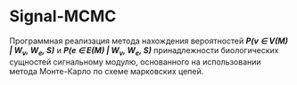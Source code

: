 # Signal-MCMC

Программная реализация метода нахождения вероятностей _**P(v ∈ V(M) | W<sub>v</sub>, W<sub>e</sub>, S)**_ и _**P(e ∈ E(M) | W<sub>v</sub>, W<sub>e</sub>, S)**_ принадлежности биологических сущностей сигнальному модулю, основанного на использовании метода Монте-Карло по схеме марковских цепей.
